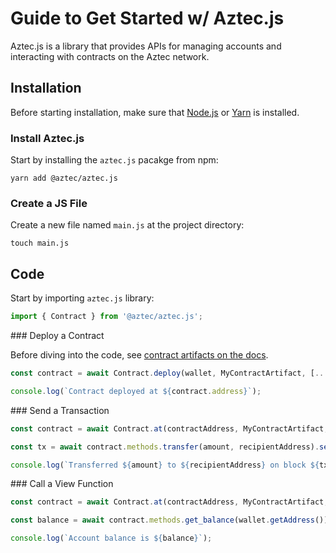 # Guide to Get Started w/ Aztec.js

Aztec.js is a library that provides APIs for managing accounts and interacting with contracts on the Aztec network.

## Installation

Before starting installation, make sure that [Node.js](https://nodejs.org/en) or [Yarn](https://yarnpkg.com/) is installed.

### Install Aztec.js

Start by installing the `aztec.js` pacakge from npm:

```
yarn add @aztec/aztec.js
```

### Create a JS File

Create a new file named `main.js` at the project directory:

```
touch main.js
```

## Code

Start by importing `aztec.js` library:

```javascript
import { Contract } from '@aztec/aztec.js';
```

### Deploy a Contract

Before diving into the code, see [contract artifacts on the docs](https://docs.aztec.network/developers/contracts/compiling_contracts/artifacts).

```javascript
const contract = await Contract.deploy(wallet, MyContractArtifact, [...consructorArgs]).send().deployed();

console.log(`Contract deployed at ${contract.address}`);
```

### Send a Transaction

```javascript
const contract = await Contract.at(contractAddress, MyContractArtifact, wallet);

const tx = await contract.methods.transfer(amount, recipientAddress).send().wait();

console.log(`Transferred ${amount} to ${recipientAddress} on block ${tx.blockNumber}`);
```

### Call a View Function

```javascript
const contract = await Contract.at(contractAddress, MyContractArtifact, wallet);

const balance = await contract.methods.get_balance(wallet.getAddress()).view();

console.log(`Account balance is ${balance}`);
```